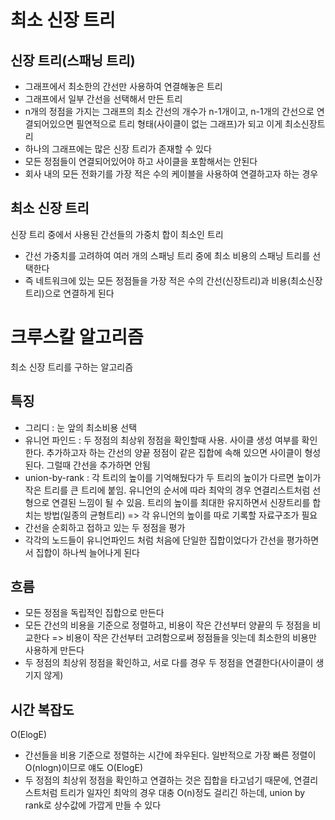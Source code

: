 # 최소 신장 트리

## 신장 트리(스패닝 트리)

- 그래프에서 최소한의 간선만 사용하여 연결해놓은 트리
- 그래프에서 일부 간선을 선택해서 만든 트리
- n개의 정점을 가지는 그래프의 최소 간선의 개수가 n-1개이고, n-1개의 간선으로 연결되어있으면 필연적으로 트리 형태(사이클이 없는 그래프)가 되고 이게 최소신장트리
- 하나의 그래프에는 많은 신장 트리가 존재할 수 있다
- 모든 정점들이 연결되어있어야 하고 사이클을 포함해서는 안된다
- 회사 내의 모든 전화기를 가장 적은 수의 케이블을 사용하여 연결하고자 하는 경우

## 최소 신장 트리

신장 트리 중에서 사용된 간선들의 가중치 합이 최소인 트리

- 간선 가중치를 고려하여 여러 개의 스패닝 트리 중에 최소 비용의 스패닝 트리를 선택한다
- 즉 네트워크에 있는 모든 정점들을 가장 적은 수의 간선(신장트리)과 비용(최소신장트리)으로 연결하게 된다

# 크루스칼 알고리즘

최소 신장 트리를 구하는 알고리즘

## 특징

- 그리디 : 눈 앞의 최소비용 선택
- 유니언 파인드 : 두 정점의 최상위 정점을 확인할때 사용. 사이클 생성 여부를 확인한다. 추가하고자 하는 간선의 양끝 정점이 같은 집합에 속해 있으면 사이클이 형성된다. 그럴때 간선을 추가하면 안됨
- union-by-rank : 각 트리의 높이를 기억해뒀다가 두 트리의 높이가 다르면 높이가 작은 트리를 큰 트리에 붙임. 유니언의 순서에 따라 최악의 경우 연결리스트처럼 선형으로 연결된 느낌이 될 수 있음. 트리의 높이를 최대한 유지하면서 신장트리를 합치는 방법(일종의 균형트리) => 각 유니언의 높이를 따로 기록할 자료구조가 필요
- 간선을 순회하고 접하고 있는 두 정점을 평가
- 각각의 노드들이 유니언파인드 처럼 처음에 단일한 집합이었다가 간선을 평가하면서 집합이 하나씩 늘어나게 된다

## 흐름

- 모든 정점을 독립적인 집합으로 만든다
- 모든 간선의 비용을 기준으로 정렬하고, 비용이 작은 간선부터 양끝의 두 정점을 비교한다 => 비용이 작은 간선부터 고려함으로써 정점들을 잇는데 최소한의 비용만 사용하게 만든다
- 두 정점의 최상위 정점을 확인하고, 서로 다를 경우 두 정점을 연결한다(사이클이 생기지 않게)

## 시간 복잡도

O(ElogE)

- 간선들을 비용 기준으로 정렬하는 시간에 좌우된다. 일반적으로 가장 빠른 정렬이 O(nlogn)이므로 얘도 O(ElogE)
- 두 정점의 최상위 정점을 확인하고 연결하는 것은 집합을 타고넘기 때문에, 연결리스트처럼 트리가 일자인 최악의 경우 대충 O(n)정도 걸리긴 하는데, union by rank로 상수값에 가깝게 만들 수 있다
